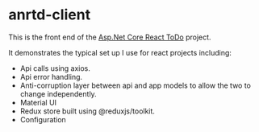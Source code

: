 # anrtd-client
This is the front end of the [Asp.Net Core React ToDo](../README.md) project.

It demonstrates the typical set up I use for react projects including:
- Api calls using axios.
- Api error handling.
- Anti-corruption layer between api and app models to allow the two to change independently.
- Material UI
- Redux store built using @reduxjs/toolkit.
- Configuration